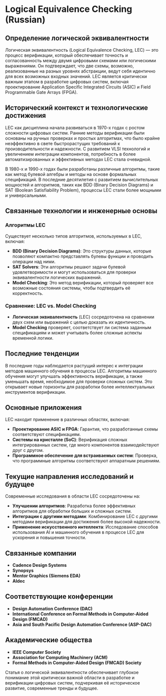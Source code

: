 # Logical Equivalence Checking (Russian)

## Определение логической эквивалентности

Логическая эквивалентность (Logical Equivalence Checking, LEC) — это процесс верификации, который обеспечивает точность и согласованность между двумя цифровыми схемами или логическими выражениями. Он подтверждает, что две схемы, возможно, реализованные на разных уровнях абстракции, ведут себя идентично для всех возможных входных значений. LEC является критически важным этапом в разработке цифровых систем, включая проектирование Application Specific Integrated Circuits (ASIC) и Field Programmable Gate Arrays (FPGA).

## Исторический контекст и технологические достижения

LEC как дисциплина начала развиваться в 1970-х годах с ростом сложности цифровых систем. Ранние методы верификации были основаны на ручных проверках и простых алгоритмах, что было крайне неэффективно в свете быстрорастущих требований к производительности и надежности. С развитием VLSI технологий и увеличением интеграции компонентов, потребность в более автоматизированных и эффективных методах LEC стала очевидной.

В 1980-х и 1990-х годах были разработаны различные алгоритмы, такие как метод булевой алгебры и методы на основе формальных спецификаций. В последние десятилетия с развитием вычислительных мощностей и алгоритмов, таких как BDD (Binary Decision Diagrams) и SAT (Boolean Satisfiability Problem), процессы LEC стали более мощными и универсальными.

## Связанные технологии и инженерные основы

### Алгоритмы LEC

Существует несколько типов алгоритмов, используемых в LEC, включая:

- **BDD (Binary Decision Diagrams)**: Это структуры данных, которые позволяют компактно представлять булевы функции и проводить операции над ними.
- **SAT Solvers**: Эти алгоритмы решают задачи булевой удовлетворимости и могут использоваться для проверки эквивалентности логических выражений.
- **Model Checking**: Это метод верификации, который проверяет все возможные состояния системы, чтобы подтвердить её корректность.

### Сравнение: LEC vs. Model Checking

- **Логическая эквивалентность** (LEC) сосредоточена на сравнении двух схем или выражений с целью доказать их идентичность.
- **Model Checking** проверяет, соответствует ли система заданным спецификациям и может учитывать более сложные аспекты временной логики.

## Последние тенденции

В последние годы наблюдается растущий интерес к интеграции методов машинного обучения в процессы LEC. Алгоритмы машинного обучения могут улучшать эффективность верификации, а также уменьшать время, необходимое для проверки сложных систем. Это открывает новые горизонты для разработки более интеллектуальных инструментов верификации.

## Основные приложения

LEC находит применение в различных областях, включая:

- **Проектирование ASIC и FPGA**: Гарантия, что разработанные схемы соответствуют спецификациям.
- **Системы на кристалле (SoC)**: Верификация сложных интегрированных систем, где много компонентов взаимодействуют друг с другом.
- **Программное обеспечение для встраиваемых систем**: Проверка, что программные алгоритмы соответствуют аппаратным решениям.

## Текущие направления исследований и будущее

Современные исследования в области LEC сосредоточены на:

- **Улучшении алгоритмов**: Разработка более эффективных алгоритмов для обработки больших и сложных систем.
- **Интеграции с другими методами**: Комбинирование LEC с другими методами верификации для достижения более высокой надежности.
- **Применение искусственного интеллекта**: Исследование способов использования AI и машинного обучения в процессе LEC для ускорения и повышения точности.

## Связанные компании

- **Cadence Design Systems**
- **Synopsys**
- **Mentor Graphics (Siemens EDA)**
- **Aldec**

## Соответствующие конференции

- **Design Automation Conference (DAC)**
- **International Conference on Formal Methods in Computer-Aided Design (FMCAD)**
- **Asia and South Pacific Design Automation Conference (ASP-DAC)**

## Академические общества

- **IEEE Computer Society**
- **Association for Computing Machinery (ACM)**
- **Formal Methods in Computer-Aided Design (FMCAD) Society**

Статья о логической эквивалентности обеспечивает глубокое понимание этой критически важной области в разработке и верификации цифровых систем, подчеркивая её историческое развитие, современные тренды и будущее.
